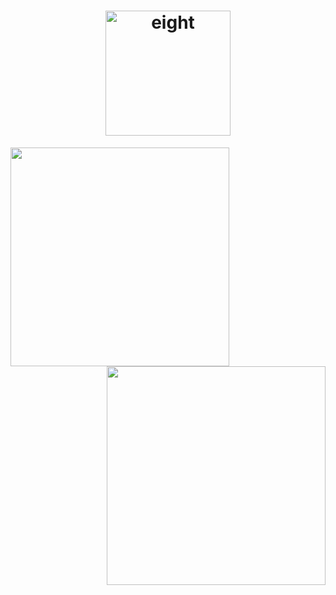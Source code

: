 
<!-- title -->
<h1 align="center">
    <img src="https://storage.googleapis.com/flutterflow-io-6f20.appspot.com/teams/CHZs7LSoNO8ZEIbYf7UE/assets/x09bhggwo99a/eight.png" alt="eight" width="200" height="200" />
</h1>

<p>
    <img align="left" width="350" src="https://storage.googleapis.com/flutterflow-io-6f20.appspot.com/teams/CHZs7LSoNO8ZEIbYf7UE/assets/3h9ia20u6vxb/image2.png" />
</p>

<p>
    <img align="right" width="350" src="https://storage.googleapis.com/flutterflow-io-6f20.appspot.com/teams/CHZs7LSoNO8ZEIbYf7UE/assets/lo6yri816gon/iamge1.png" />
</p>
